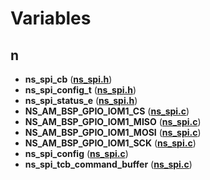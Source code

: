 
# Variables



## n

* **ns\_spi\_cb** ([**ns\_spi.h**](ns__spi_8h.md))
* **ns\_spi\_config\_t** ([**ns\_spi.h**](ns__spi_8h.md))
* **ns\_spi\_status\_e** ([**ns\_spi.h**](ns__spi_8h.md))
* **NS\_AM\_BSP\_GPIO\_IOM1\_CS** ([**ns\_spi.c**](ns__spi_8c.md))
* **NS\_AM\_BSP\_GPIO\_IOM1\_MISO** ([**ns\_spi.c**](ns__spi_8c.md))
* **NS\_AM\_BSP\_GPIO\_IOM1\_MOSI** ([**ns\_spi.c**](ns__spi_8c.md))
* **NS\_AM\_BSP\_GPIO\_IOM1\_SCK** ([**ns\_spi.c**](ns__spi_8c.md))
* **ns\_spi\_config** ([**ns\_spi.c**](ns__spi_8c.md))
* **ns\_spi\_tcb\_command\_buffer** ([**ns\_spi.c**](ns__spi_8c.md))




